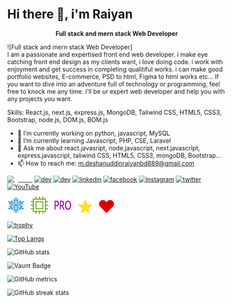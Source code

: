 <h1>Hi there 👋,  i'm Raiyan</h1>
<p style="text-align:center;"><b>Full stack and mern stack Web Developer</b></p>
![Full stack and mern stack Web Developer]
<br>
I am a passionate and expertised front end web developer. i make eye catching front end design as my clients want, i love doing code. i work with enjoyment and get success in completing qualitiful works. i can make good portfolio websites, E-commerce, PSD to html, Figma to html works etc... If you want to dive into an adventure full of technology or programming, feel free to knock me any time. i'll be ur expert web developer and help you with any projects you want.

Skills: React.js, next.js, express.js, MongoDB, Taliwind CSS, HTML5, CSS3, Bootstrap, node.js, DOM.js, BOM.js

- 🔭 I’m currently working on python, javascript, MySQL 
- 🌱 I’m currently learning Javascript, PHP, CSE, Laravel 
- 💬 Ask me about react.javasript, node.javascript, next.javascript, express.javascript, taliwind CSS, HTML5, CSS3, mongoDB, Bootstrap... 
- 📫 How to reach me: m.deshanuddinraiyanbd889@gmail.com 

[<img style='color:white;' src='https://cdn.jsdelivr.net/npm/simple-icons@3.0.1/icons/github.svg' alt='github' height='40'>](https://github.com/https://github.com/raiyan181)  [<img src='https://cdn.jsdelivr.net/npm/simple-icons@3.0.1/icons/dev-dot-to.svg' alt='dev' height='40'>](https://dev.to/https://dev.to.com)  [<img src='https://cdn.jsdelivr.net/npm/simple-icons@3.0.1/icons/hashnode.svg' alt='dev' height='40'>](https://hashnode.com)  [<img src='https://cdn.jsdelivr.net/npm/simple-icons@3.0.1/icons/linkedin.svg' alt='linkedin' height='40'>](https://www.linkedin.com/in/https://linkedin.com/)  [<img src='https://cdn.jsdelivr.net/npm/simple-icons@3.0.1/icons/facebook.svg' alt='facebook' height='40'>](https://www.facebook.com/https://www.facebook.com/profile.php?id=100087983477393)  [<img src='https://cdn.jsdelivr.net/npm/simple-icons@3.0.1/icons/instagram.svg' alt='instagram' height='40'>](https://www.instagram.com/https://ehsansuddinraiyan.com/)  [<img src='https://cdn.jsdelivr.net/npm/simple-icons@3.0.1/icons/twitter.svg' alt='twitter' height='40'>](https://twitter.com/https://twitter.com)  [<img src='https://cdn.jsdelivr.net/npm/simple-icons@3.0.1/icons/youtube.svg' alt='YouTube' height='40'>](https://www.youtube.com/channel/http://www.youtube.com/@user-mi4pl4ib1c)  

<a href='https://archiveprogram.github.com/'><img src='https://raw.githubusercontent.com/acervenky/animated-github-badges/master/assets/acbadge.gif' width='40' height='40'></a> <a href='https://docs.github.com/en/developers'><img src='https://raw.githubusercontent.com/acervenky/animated-github-badges/master/assets/devbadge.gif' width='40' height='40'></a> <a href='https://github.com/pricing'><img src='https://raw.githubusercontent.com/acervenky/animated-github-badges/master/assets/pro.gif' width='40' height='40'></a> <a href='https://stars.github.com/'><img src='https://raw.githubusercontent.com/acervenky/animated-github-badges/master/assets/starbadge.gif' width='35' height='35'></a> <a href='https://docs.github.com/en/github/supporting-the-open-source-community-with-github-sponsors'><img src='https://raw.githubusercontent.com/acervenky/animated-github-badges/master/assets/sponsorbadge.gif' width='35' height='35'></a> 

[![trophy](https://github-profile-trophy.vercel.app/?username=https://github.com/raiyan181)](https://github.com/ryo-ma/github-profile-trophy)

[![Top Langs](https://github-readme-stats.vercel.app/api/top-langs/?username=https://github.com/raiyan181)](https://github.com/anuraghazra/github-readme-stats)

![GitHub stats](https://github-readme-stats.vercel.app/api?username=https://github.com/raiyan181&show_icons=true&count_private=true)  

![Vaunt Badge](https://api.vaunt.dev/v1/github/entities/https://github.com/raiyan181/contributions?format=svg&private=true)  

![GitHub metrics](https://metrics.lecoq.io/https://github.com/raiyan181)  

![GitHub streak stats](https://streak-stats.demolab.com/?user=https://github.com/raiyan181)  

